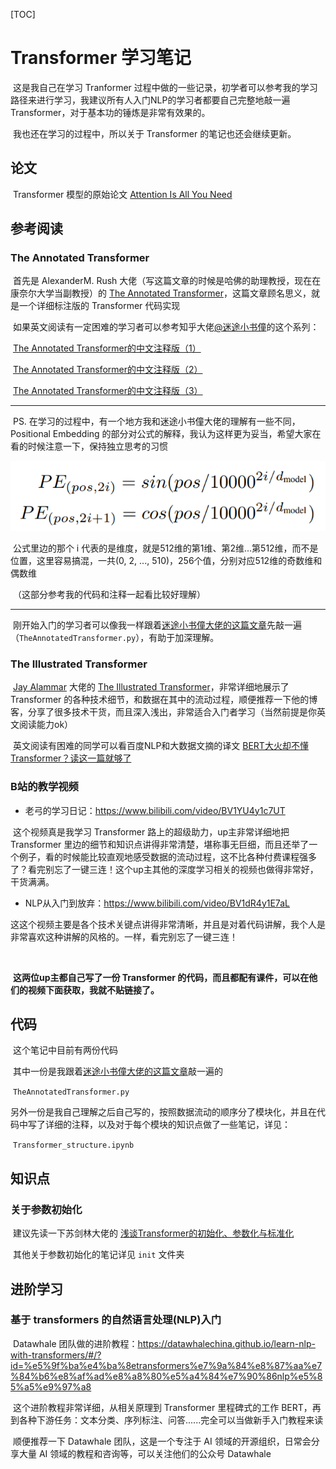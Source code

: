 [TOC]



# Transformer 学习笔记



​		这是我自己在学习 Tranformer 过程中做的一些记录，初学者可以参考我的学习路径来进行学习，我建议所有人入门NLP的学习者都要自己完整地敲一遍 Transformer，对于基本功的锤炼是非常有效果的。

​		我也还在学习的过程中，所以关于 Transformer 的笔记也还会继续更新。 



## 论文

​		Transformer 模型的原始论文 [Attention Is All You Need](https://arxiv.org/pdf/1706.03762.pdf)



## 参考阅读

### The Annotated Transformer

​		首先是 AlexanderM. Rush 大佬（写这篇文章的时候是哈佛的助理教授，现在在康奈尔大学当副教授）的 [The Annotated Transformer](http://nlp.seas.harvard.edu/2018/04/03/attention.html)，这篇文章顾名思义，就是一个详细标注版的 Transformer 代码实现

​		如果英文阅读有一定困难的学习者可以参考知乎大佬[@迷途小书僮](https://www.zhihu.com/people/wuxianchao)的这个系列：

​		[The Annotated Transformer的中文注释版（1）](https://zhuanlan.zhihu.com/p/107889011)

​		[The Annotated Transformer的中文注释版（2）](https://zhuanlan.zhihu.com/p/107891957)

​		[The Annotated Transformer的中文注释版（3）](https://zhuanlan.zhihu.com/p/109003287)

***

​		PS. 在学习的过程中，有一个地方我和迷途小书僮大佬的理解有一些不同，Positional Embedding 的部分对公式的解释，我认为这样更为妥当，希望大家在看的时候注意一下，保持独立思考的习惯

![image-20220301101621880](README.assets/image-20220301101621880.png)

​		公式里边的那个 i 代表的是维度，就是512维的第1维、第2维...第512维，而不是位置，这里容易搞混，一共(0, 2, ..., 510)，256个值，分别对应512维的奇数维和偶数维

​		（这部分参考我的代码和注释一起看比较好理解）

***

​		刚开始入门的学习者可以像我一样跟着[迷途小书僮大佬的这篇文章](https://zhuanlan.zhihu.com/p/107889011)先敲一遍（`TheAnnotatedTransformer.py`），有助于加深理解。



### The Illustrated Transformer

​		[Jay Alammar](https://jalammar.github.io/) 大佬的 [The Illustrated Transformer](https://jalammar.github.io/illustrated-transformer/)，非常详细地展示了 Transformer 的各种技术细节，和数据在其中的流动过程，顺便推荐一下他的博客，分享了很多技术干货，而且深入浅出，非常适合入门者学习（当然前提是你英文阅读能力ok）

​		英文阅读有困难的同学可以看百度NLP和大数据文摘的译文 [BERT大火却不懂Transformer？读这一篇就够了](https://mp.weixin.qq.com/s/WDq8tUpfiKHNC6y_8pgHoA)



### B站的教学视频

- 老弓的学习日记：https://www.bilibili.com/video/BV1YU4y1c7UT

​		这个视频真是我学习 Transformer 路上的超级助力，up主非常详细地把 Transformer 里边的细节和知识点讲得非常清楚，堪称事无巨细，而且还举了一个例子，看的时候能比较直观地感受数据的流动过程，这不比各种付费课程强多了？看完别忘了一键三连！这个up主其他的深度学习相关的视频也做得非常好，干货满满。

- NLP从入门到放弃：https://www.bilibili.com/video/BV1dR4y1E7aL

​		这这个视频主要是各个技术关键点讲得非常清晰，并且是对着代码讲解，我个人是非常喜欢这种讲解的风格的。一样，看完别忘了一键三连！

​		

​		**这两位up主都自己写了一份 Transformer 的代码，而且都配有课件，可以在他们的视频下面获取，我就不贴链接了。**



## 代码

​		这个笔记中目前有两份代码

​		其中一份是我跟着[迷途小书僮大佬的这篇文章](https://zhuanlan.zhihu.com/p/107889011)敲一遍的

​		`TheAnnotatedTransformer.py`

​		另外一份是我自己理解之后自己写的，按照数据流动的顺序分了模块化，并且在代码中写了详细的注释，以及对于每个模块的知识点做了一些笔记，详见：

​		`Transformer_structure.ipynb`



## 知识点

### 关于参数初始化

​		建议先读一下苏剑林大佬的 [浅谈Transformer的初始化、参数化与标准化](https://zhuanlan.zhihu.com/p/400925524?utm_source=wechat_session&utm_medium=social&utm_oi=1400823417357139968&utm_campaign=shareopn)

​		其他关于参数初始化的笔记详见 `init` 文件夹



## 进阶学习



### 基于 transformers 的自然语言处理(NLP)入门

​		Datawhale 团队做的进阶教程：https://datawhalechina.github.io/learn-nlp-with-transformers/#/?id=%e5%9f%ba%e4%ba%8etransformers%e7%9a%84%e8%87%aa%e7%84%b6%e8%af%ad%e8%a8%80%e5%a4%84%e7%90%86nlp%e5%85%a5%e9%97%a8

​		这个进阶教程非常详细，从相关原理到 Transformer 里程碑式的工作 BERT，再到各种下游任务：文本分类、序列标注、问答......完全可以当做新手入门教程来读

​		顺便推荐一下 Datawhale 团队，这是一个专注于 AI 领域的开源组织，日常会分享大量 AI 领域的教程和咨询等，可以关注他们的公众号 Datawhale